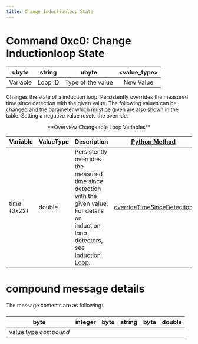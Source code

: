 ```yaml
---
title: Change Inductionloop State
---
```


# Command 0xc0: Change Inductionloop State

|  ubyte   |    string     |       ubyte       | <value_type\> |
| :------: | :-----------: | :---------------: | :-----------: |
| Variable |    Loop ID    | Type of the value |   New Value   |

Changes the state of a induction loop. Persistently overrides the measured time since detection with the given value. The following values can be
changed and the parameter which must be given are also shown in the table. Setting a negative value resets the override.

<center>
**Overview Changeable Loop Variables**
</center>

| Variable | ValueType | Description | [Python Method](../TraCI/Interfacing_TraCI_from_Python.md) |
|---------------------------|----------------------------------------------------------------|--------------------------------------------------------------------------------------------------------------------------------------------------------------------|---------------------|
| time (0x22) | double | Persistently overrides the measured time since detection with the given value. For details on induction loop detectors, see [Induction Loop](../Simulation/Output/Induction_Loops_Detectors_%28E1%29.md). | [overrideTimeSinceDetection](https://sumo.dlr.de/daily/pydoc/traci._inductionloop.html#InductionLoopDomain-overrideTimeSinceDetection) |

# compound message details

The message contents are as following:

###

|         byte          |        integer         |        byte         | string  |        byte         |       double        |
| :-------------------: | :--------------------: | :-----------------: | :-----: | :-----------------: | :-----------------: |
| value type *compound* |  |  |  | |  |


